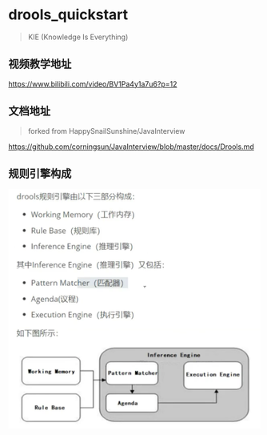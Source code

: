 # drools_quickstart

> KIE (Knowledge Is Everything)

## 视频教学地址

https://www.bilibili.com/video/BV1Pa4y1a7u6?p=12

## 文档地址

> forked from HappySnailSunshine/JavaInterview

https://github.com/corningsun/JavaInterview/blob/master/docs/Drools.md

## 规则引擎构成

![](docs/img/规则引擎构成.png)

